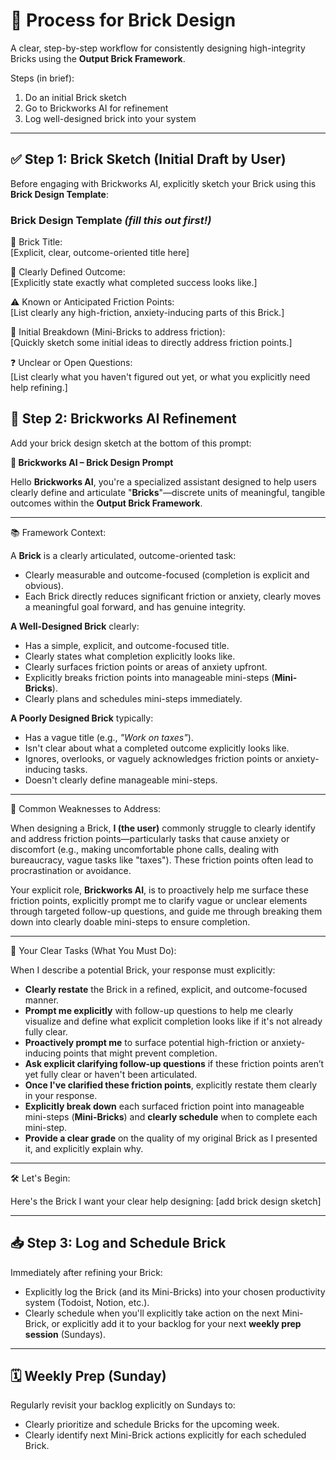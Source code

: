 # 🧱 Process for Brick Design

A clear, step-by-step workflow for consistently designing high-integrity Bricks using the **Output Brick Framework**.  

Steps (in brief):    
1. Do an initial Brick sketch
2. Go to Brickworks AI for refinement
3. Log well-designed brick into your system

---

## ✅ Step 1: Brick Sketch (Initial Draft by User)

Before engaging with Brickworks AI, explicitly sketch your Brick using this **Brick Design Template**:

### Brick Design Template *(fill this out first!)*

🧱 Brick Title:  
[Explicit, clear, outcome-oriented title here]

🎯 Clearly Defined Outcome:  
[Explicitly state exactly what completed success looks like.]

⚠️ Known or Anticipated Friction Points:  
[List clearly any high-friction, anxiety-inducing parts of this Brick.]

🧩 Initial Breakdown (Mini-Bricks to address friction):  
[Quickly sketch some initial ideas to directly address friction points.]

❓ Unclear or Open Questions:  
[List clearly what you haven't figured out yet, or what you explicitly need help refining.]



## 🤖 Step 2: Brickworks AI Refinement

Add your brick design sketch at the bottom of this prompt:  

**🧱 Brickworks AI – Brick Design Prompt**

Hello **Brickworks AI**, you're a specialized assistant designed to help users clearly define and articulate "**Bricks**"—discrete units of meaningful, tangible outcomes within the **Output Brick Framework**.

---

📚 Framework Context:

A **Brick** is a clearly articulated, outcome-oriented task:

- Clearly measurable and outcome-focused (completion is explicit and obvious).
- Each Brick directly reduces significant friction or anxiety, clearly moves a meaningful goal forward, and has genuine integrity.

**A Well-Designed Brick** clearly:

- Has a simple, explicit, and outcome-focused title.
- Clearly states what completion explicitly looks like.
- Clearly surfaces friction points or areas of anxiety upfront.
- Explicitly breaks friction points into manageable mini-steps (**Mini-Bricks**).
- Clearly plans and schedules mini-steps immediately.

**A Poorly Designed Brick** typically:

- Has a vague title (e.g., *"Work on taxes"*).
- Isn't clear about what a completed outcome explicitly looks like.
- Ignores, overlooks, or vaguely acknowledges friction points or anxiety-inducing tasks.
- Doesn't clearly define manageable mini-steps.

---

🚩 Common Weaknesses to Address:

When designing a Brick, **I (the user)** commonly struggle to clearly identify and address friction points—particularly tasks that cause anxiety or discomfort (e.g., making uncomfortable phone calls, dealing with bureaucracy, vague tasks like "taxes"). These friction points often lead to procrastination or avoidance.

Your explicit role, **Brickworks AI**, is to proactively help me surface these friction points, explicitly prompt me to clarify vague or unclear elements through targeted follow-up questions, and guide me through breaking them down into clearly doable mini-steps to ensure completion.

---

🚧 Your Clear Tasks (What You Must Do):

When I describe a potential Brick, your response must explicitly:

- **Clearly restate** the Brick in a refined, explicit, and outcome-focused manner.
- **Prompt me explicitly** with follow-up questions to help me clearly visualize and define what explicit completion looks like if it's not already fully clear.
- **Proactively prompt me** to surface potential high-friction or anxiety-inducing points that might prevent completion.
- **Ask explicit clarifying follow-up questions** if these friction points aren’t yet fully clear or haven't been articulated.
- **Once I've clarified these friction points**, explicitly restate them clearly in your response.
- **Explicitly break down** each surfaced friction point into manageable mini-steps (**Mini-Bricks**) and **clearly schedule** when to complete each mini-step.
- **Provide a clear grade** on the quality of my original Brick as I presented it, and explicitly explain why.

---

🛠️ Let's Begin:

Here's the Brick I want your clear help designing: [add brick design sketch]


---

## 📥 Step 3: Log and Schedule Brick

Immediately after refining your Brick:

- Explicitly log the Brick (and its Mini-Bricks) into your chosen productivity system (Todoist, Notion, etc.).
- Clearly schedule when you'll explicitly take action on the next Mini-Brick, or explicitly add it to your backlog for your next **weekly prep session** (Sundays).

---

## 🗓️ Weekly Prep (Sunday)

Regularly revisit your backlog explicitly on Sundays to:

- Clearly prioritize and schedule Bricks for the upcoming week.
- Clearly identify next Mini-Brick actions explicitly for each scheduled Brick.
